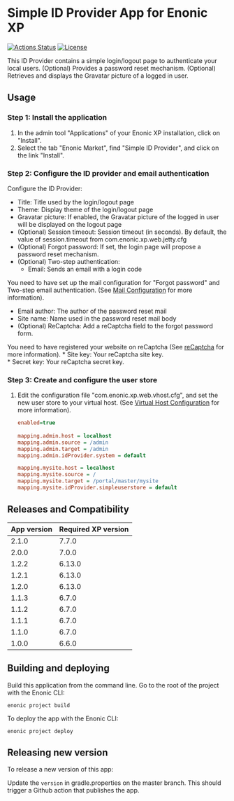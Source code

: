 # Simple ID Provider App for Enonic XP

[![Actions Status](https://github.com/enonic/app-simple-idprovider/workflows/Gradle%20Build/badge.svg)](https://github.com/enonic/app-simple-idprovider/actions)
[![License](https://img.shields.io/github/license/enonic/app-simple-idprovider.svg)](http://www.apache.org/licenses/LICENSE-2.0.html)

This ID Provider contains a simple login/logout page to authenticate your local users.
(Optional) Provides a password reset mechanism. 
(Optional) Retrieves and displays the Gravatar picture of a logged in user.

## Usage

### Step 1: Install the application
1. In the admin tool "Applications" of your Enonic XP installation, click on "Install". 
2. Select the tab "Enonic Market", find "Simple ID Provider", and click on the link "Install".

### Step 2: Configure the ID provider and email authentication
Configure the ID Provider: 
* Title: Title used by the login/logout page
* Theme: Display theme of the login/logout page
* Gravatar picture: If enabled, the Gravatar picture of the logged in user will be displayed on the logout page
* (Optional) Session timeout: Session timeout (in seconds). By default, the value of session.timeout from com.enonic.xp.web.jetty.cfg
* (Optional) Forgot password: If set, the login page will propose a password reset mechanism. 
* (Optional) Two-step authentication: 
    * Email: Sends an email with a login code 

You need to have set up the mail configuration for "Forgot password" and Two-step email authentication. 
(See [Mail Configuration](http://xp.readthedocs.io/en/stable/operations/configuration.html#mail-configuration) for more information).

* Email author: The author of the password reset mail
* Site name: Name used in the password reset mail body
* (Optional) ReCaptcha: Add a reCaptcha field to the forgot password form.

You need to have registered your website on reCaptcha (See [reCaptcha](https://www.google.com/recaptcha/admin) for more information).
            * Site key: Your reCaptcha site key.  
            * Secret key: Your reCaptcha secret key.
            
### Step 3: Create and configure the user store
1. Edit the configuration file "com.enonic.xp.web.vhost.cfg", and set the new user store to your virtual host.
(See [Virtual Host Configuration](http://xp.readthedocs.io/en/stable/operations/configuration.html#configuration-vhost) for more information).

    ```ini
    enabled=true
      
    mapping.admin.host = localhost
    mapping.admin.source = /admin
    mapping.admin.target = /admin
    mapping.admin.idProvider.system = default
    
    mapping.mysite.host = localhost
    mapping.mysite.source = /
    mapping.mysite.target = /portal/master/mysite
    mapping.mysite.idProvider.simpleuserstore = default
    ```


## Releases and Compatibility

| App version | Required XP version |
| ----------- | ------------------- |
| 2.1.0 | 7.7.0 | 
| 2.0.0 | 7.0.0 | 
| 1.2.2 | 6.13.0 |  
| 1.2.1 | 6.13.0 | 
| 1.2.0 | 6.13.0 | 
| 1.1.3 | 6.7.0 | 
| 1.1.2 | 6.7.0 | 
| 1.1.1 | 6.7.0 | 
| 1.1.0 | 6.7.0 | 
| 1.0.0 | 6.6.0 | 


## Building and deploying

Build this application from the command line. Go to the root of the project with the Enonic CLI:

    enonic project build

To deploy the app with the Enonic CLI:

    enonic project deploy


## Releasing new version

To release a new version of this app:

Update the `version` in gradle.properties on the master branch. 
This should trigger a Github action that publishes the app.
